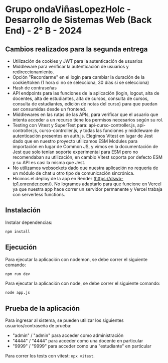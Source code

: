 # Grupo ondaViñasLopezHolc - Desarrollo de Sistemas Web (Back End) - 2° B - 2024

## Cambios realizados para la segunda entrega

- Utilización de cookies y JWT para la autenticación de usuarios
- Middleware para verificar la autenticación de usuarios y redireccionamiento.
- Opción "Recordarme" en el login para cambiar la duración de la cookie/token (1 hora si no se selecciona, 30 días si se selecciona)
- Hash de contraseñas
- API endpoints para las funciones de la aplicación (login, logout, alta de docentes, alta de estudiantes, alta de cursos, consulta de cursos, consulta de estudiantes, edición de notas del curso) para que puedan ser consumidas desde un frontend.
- Middlewares en las rutas de las APIs, para verificar que el usuario que intenta acceder a un recurso tiene los permisos necesarios según su rol.
- Testing con Vitest y SuperTest para: api-curso-controller.js, api-controller.js, curso-controller.js, y todas las funciones y middleware de autenticación presentes en auth.js. Elegimos Vitest en lugar de Jest dado que en nuestro proyecto utilizamos ESM Modules para importación en lugar de Common JS, y vimos en la documentación de Jest que solo tenían soporte experimental para ESM pero no recomendaban su utilización, en cambio Vitest soporta por defecto ESM y su API es casi la misma que Jest.
- No utilizamos websockets dado que nuestra aplicación no requería de un módulo de chat u otro tipo de comunicación sincrónica.
- Hicimos el deploy de la app en Render (https://dswb-tp1.onrender.com/). No logramos adaptarlo para que funcione en Vercel ya que nuestra app hace correr un servidor permanente y Vercel trabaja con serverless functions.

## Instalación

Instalar dependencias:

```bash
npm install
```

## Ejecución

Para ejecutar la aplicación con nodemon, se debe correr el siguiente comando:

```bash
npm run dev
```

Para ejecutar la aplicación con node, se debe correr el siguiente comando:

```bash
node app.js
```

## Prueba de la aplicación

Para ingresar al sistema, se pueden utilizar los siguientes usuarios/contraseña de prueba:

- "admin" / "admin" para acceder como administración
- "4444" / "4444" para acceder como una docente en particular
- "9999" / "9999" para acceder como una "estudiante" en particular

Para correr los tests con vitest: `npx vitest`.
